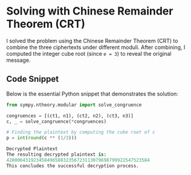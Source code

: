 # Solving with Chinese Remainder Theorem (CRT)

I solved the problem using the Chinese Remainder Theorem (CRT) to combine the three ciphertexts under different moduli. After combining, I computed the integer cube root (since `e = 3`) to reveal the original message.

## Code Snippet

Below is the essential Python snippet that demonstrates the solution:

```python
from sympy.ntheory.modular import solve_congruence

congruences = [(ct1, n1), (ct2, n2), (ct3, n3)]
c, _ = solve_congruence(*congruences)

# Finding the plaintext by computing the cube root of c
p = int(round(c ** (1/3)))

Decrypted Plaintext
The resulting decrypted plaintext is:
42800643192345849658832356723113079698799922547523584
This concludes the successful decryption process.
